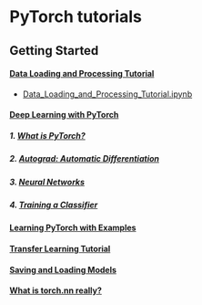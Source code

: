 # PyTorch tutorials
## Getting Started
#### [Data Loading and Processing Tutorial](https://pytorch.org/tutorials/beginner/data_loading_tutorial.html)
+ [Data_Loading_and_Processing_Tutorial.ipynb](https://nbviewer.jupyter.org/github/aisolab/PyTorch_tutorials/blob/master/Getting_Started/Data_Loading_and_Processing_Tutorial/Data_Loading_and_Processing_Tutorial.ipynb)
#### [Deep Learning with PyTorch](https://pytorch.org/tutorials/beginner/deep_learning_60min_blitz.html#)
##### 1. [What is PyTorch?](https://pytorch.org/tutorials/beginner/blitz/tensor_tutorial.html)
##### 2. [Autograd: Automatic Differentiation](https://pytorch.org/tutorials/beginner/blitz/autograd_tutorial.html)
##### 3. [Neural Networks](https://pytorch.org/tutorials/beginner/blitz/neural_networks_tutorial.html#sphx-glr-beginner-blitz-neural-networks-tutorial-py)
##### 4. [Training a Classifier](https://pytorch.org/tutorials/beginner/blitz/cifar10_tutorial.html)
#### [Learning PyTorch with Examples](https://pytorch.org/tutorials/beginner/pytorch_with_examples.html)
#### [Transfer Learning Tutorial](https://pytorch.org/tutorials/beginner/transfer_learning_tutorial.html#transfer-learning-tutorial)
#### [Saving and Loading Models](https://pytorch.org/tutorials/beginner/saving_loading_models.html)
#### [What is torch.nn really?](https://pytorch.org/tutorials/beginner/nn_tutorial.html)

